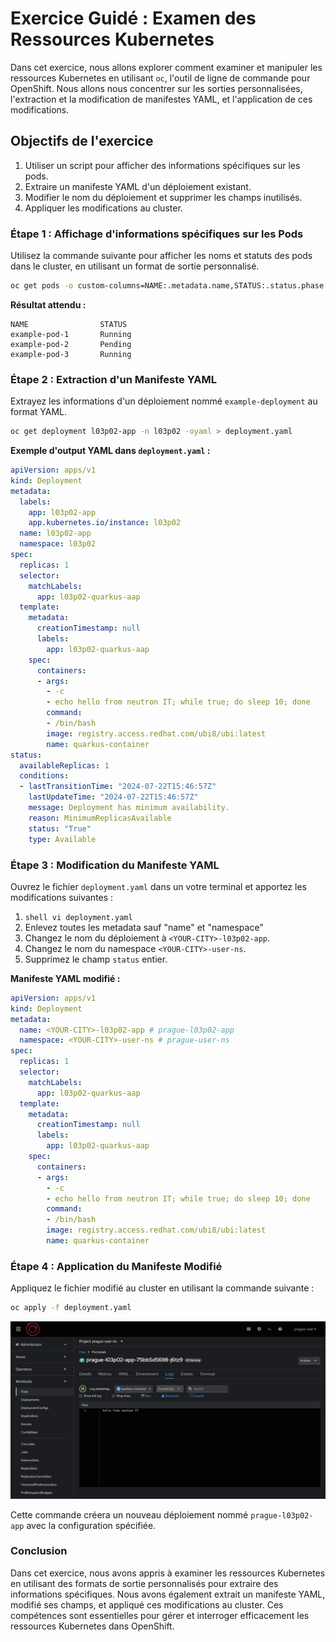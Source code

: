 # Exercice Guidé : Examen des Ressources Kubernetes

Dans cet exercice, nous allons explorer comment examiner et manipuler les ressources Kubernetes en utilisant `oc`, l'outil de ligne de commande pour OpenShift. Nous allons nous concentrer sur les sorties personnalisées, l'extraction et la modification de manifestes YAML, et l'application de ces modifications.

## Objectifs de l'exercice

1. Utiliser un script pour afficher des informations spécifiques sur les pods.
2. Extraire un manifeste YAML d'un déploiement existant.
3. Modifier le nom du déploiement et supprimer les champs inutilisés.
4. Appliquer les modifications au cluster.

### Étape 1 : Affichage d'informations spécifiques sur les Pods

Utilisez la commande suivante pour afficher les noms et statuts des pods dans le cluster, en utilisant un format de sortie personnalisé.

```bash
oc get pods -o custom-columns=NAME:.metadata.name,STATUS:.status.phase
```

**Résultat attendu :**
```
NAME                STATUS
example-pod-1       Running
example-pod-2       Pending
example-pod-3       Running
```

### Étape 2 : Extraction d'un Manifeste YAML

Extrayez les informations d'un déploiement nommé `example-deployment` au format YAML.

```bash
oc get deployment l03p02-app -n l03p02 -oyaml > deployment.yaml
```

**Exemple d'output YAML dans `deployment.yaml` :**

```yaml
apiVersion: apps/v1
kind: Deployment
metadata:
  labels:
    app: l03p02-app
    app.kubernetes.io/instance: l03p02
  name: l03p02-app
  namespace: l03p02
spec:
  replicas: 1
  selector:
    matchLabels:
      app: l03p02-quarkus-aap
  template:
    metadata:
      creationTimestamp: null
      labels:
        app: l03p02-quarkus-aap
    spec:
      containers:
      - args:
        - -c
        - echo hello from neutron IT; while true; do sleep 10; done
        command:
        - /bin/bash
        image: registry.access.redhat.com/ubi8/ubi:latest
        name: quarkus-container
status:
  availableReplicas: 1
  conditions:
  - lastTransitionTime: "2024-07-22T15:46:57Z"
    lastUpdateTime: "2024-07-22T15:46:57Z"
    message: Deployment has minimum availability.
    reason: MinimumReplicasAvailable
    status: "True"
    type: Available
```

### Étape 3 : Modification du Manifeste YAML

Ouvrez le fichier `deployment.yaml` dans un votre terminal et apportez les modifications suivantes :


1. ```shell vi deployment.yaml ```
2. Enlevez toutes les metadata sauf "name" et "namespace"
2. Changez le nom du déploiement à `<YOUR-CITY>-l03p02-app`.
3. Changez le nom du namespace `<YOUR-CITY>-user-ns`.
4. Supprimez le champ `status` entier.

**Manifeste YAML modifié :**

```yaml
apiVersion: apps/v1
kind: Deployment
metadata:
  name: <YOUR-CITY>-l03p02-app # prague-l03p02-app
  namespace: <YOUR-CITY>-user-ns # prague-user-ns
spec:
  replicas: 1
  selector:
    matchLabels:
      app: l03p02-quarkus-aap
  template:
    metadata:
      creationTimestamp: null
      labels:
        app: l03p02-quarkus-aap
    spec:
      containers:
      - args:
        - -c
        - echo hello from neutron IT; while true; do sleep 10; done
        command:
        - /bin/bash
        image: registry.access.redhat.com/ubi8/ubi:latest
        name: quarkus-container
```

### Étape 4 : Application du Manifeste Modifié

Appliquez le fichier modifié au cluster en utilisant la commande suivante :

```bash
oc apply -f deployment.yaml
```
![prague app](./images/prague-l03p02-app.png)

Cette commande créera un nouveau déploiement nommé `prague-l03p02-app` avec la configuration spécifiée.

### Conclusion

Dans cet exercice, nous avons appris à examiner les ressources Kubernetes en utilisant des formats de sortie personnalisés pour extraire des informations spécifiques. Nous avons également extrait un manifeste YAML, modifié ses champs, et appliqué ces modifications au cluster. Ces compétences sont essentielles pour gérer et interroger efficacement les ressources Kubernetes dans OpenShift.
